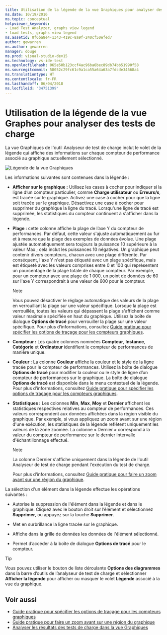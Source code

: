 ```yaml
---
title: Utilisation de la légende de la vue Graphiques pour analyser des tests de charge dans Visual Studio
ms.date: 10/19/2016
ms.topic: conceptual
helpviewer_keywords:
- Load Test Analyzer, graphs view legend
- load tests, graphs view legend
ms.assetid: 0f6ba8e4-1343-419c-8a9f-240cf50efed7
author: gewarren
ms.author: gewarren
manager: douge
ms.prod: visual-studio-dev15
ms.technology: vs-ide-test
ms.openlocfilehash: 065e50b123ccf4ac96ba6bec89db74bb51990f58
ms.sourcegitcommit: 58052c29fc61c9a1ca55a64a63a7fdcde34668a4
ms.translationtype: HT
ms.contentlocale: fr-FR
ms.lasthandoff: 06/04/2018
ms.locfileid: "34751399"
---
```

# <a name="using-the-graphs-view-legend-to-analyze-load-tests"></a>Utilisation de la légende de la vue Graphes pour analyser des tests de charge

La vue Graphiques de l'outil Analyseur de test de charge inclut le volet de la légende qui affiche des informations sur chaque compteur de performance associé au graphique actuellement sélectionné.

![Légende de la vue Graphiques](../test/media/load_viewlegend.png)

Les informations suivantes sont contenues dans la légende :

-   **Afficher sur le graphique :** Utilisez les cases à cocher pour indiquer si la ligne d’un compteur particulier, comme **Charge utilisateur** ou **Erreurs/s**, est tracée sur le graphique. Activez une case à cocher pour que la ligne soit tracée sur le graphique. Désactivez une case à cocher pour supprimer du graphique la ligne du tracé. Lorsqu'une ligne de tracé est supprimée, les statistiques du compteur continuent à s'afficher dans la légende.

-   **Plage :** cette colonne affiche la plage de l’axe Y du compteur de performances. Par défaut, cette valeur s'ajuste automatiquement au fur et à mesure que la plage des exemples de données évolue. Une plage ajustée automatiquement sera toujours la puissance 10 supérieure à la valeur Max ; cela inclut les puissances 10 négatives. Un graphique peut contenir divers compteurs, chacun avec une plage différente. Par conséquent, l'axe Y n'est pas étiqueté avec un plage spécifique, mais est étiqueté avec les valeurs comprises entre 0 et 100 qui représentent un pourcentage de la plage totale de chaque compteur. Par exemple, pour un compteur avec une plage de 1 000, un point de données de 60 sur l'axe Y correspondrait à une valeur de 600 pour le compteur.

    > [!NOTE]
    > Vous pouvez désactiver le réglage automatique des valeurs de la plage en verrouillant la plage sur une valeur spécifique. Lorsque la plage est verrouillée, toutes les valeurs qui dépassent la plage s'affichent comme valeur maximale spécifiée en haut du graphique. Utilisez la boîte de dialogue **Options de tracé** pour verrouiller la plage sur une valeur spécifique. Pour plus d’informations, consultez [Guide pratique pour spécifier les options de traçage pour les compteurs graphiques](../test/how-to-specify-plot-options-for-graphing-counters.md).

-   **Compteur :** Les quatre colonnes nommées **Compteur**, **Instance**, **Catégorie** et **Ordinateur** identifient le compteur de performances de manière unique.

-   **Couleur :** La colonne **Couleur** affiche la couleur et le style de la ligne tracée pour le compteur de performances. Utilisez la boîte de dialogue **Options de tracé** pour modifier la couleur ou le style de ligne d’un compteur de performances sur le graphique. La boîte de dialogue **Options de tracé** est disponible dans le menu contextuel de la légende. Pour plus d’informations, consultez [Guide pratique pour spécifier les options de traçage pour les compteurs graphiques](../test/how-to-specify-plot-options-for-graphing-counters.md).

-   **Statistiques :** Les colonnes **Min**, **Max**, **Moy** et **Dernier** affichent les statistiques respectives relatives au compteur de performances. Ces valeurs correspondent aux données affichées dans la région visible du graphique. Par exemple, si vous appliquez un zoom avant sur une région d'une exécution, les statistiques de la légende reflètent uniquement les valeurs de la zone zoomée. La colonne « Dernier » correspond à la valeur du compteur de performance sur le dernier intervalle d'échantillonnage effectué.

    > [!NOTE]
    > La colonne Dernier s'affiche uniquement dans la légende de l'outil Analyseur de test de charge pendant l'exécution du test de charge.

     Pour plus d’informations, consultez [Guide pratique pour faire un zoom avant sur une région du graphique](../test/how-to-zoom-in-on-a-region-of-the-graph-in-load-test-results.md).

La sélection d'un élément dans la légende effectue les opérations suivantes :

-   Autorise la suppression de l'élément dans la légende et dans le graphique. Cliquez avec le bouton droit sur l’élément et sélectionnez **Supprimer**, ou appuyez sur la touche **Supprimer**.

-   Met en surbrillance la ligne tracée sur le graphique.

-   Affiche dans la grille de données les données de l'élément sélectionné.

-   Permet d’accéder à la boîte de dialogue **Options de tracé** pour le compteur.

> [!TIP]
> Vous pouvez utiliser le bouton de liste déroulante **Options des diagrammes** dans la barre d’outils de l’analyseur de test de charge et sélectionner **Afficher la légende** pour afficher ou masquer le volet **Légende** associé à la vue du graphique.

## <a name="see-also"></a>Voir aussi

- [Guide pratique pour spécifier les options de traçage pour les compteurs graphiques](../test/how-to-specify-plot-options-for-graphing-counters.md)
- [Guide pratique pour faire un zoom avant sur une région du graphique](../test/how-to-zoom-in-on-a-region-of-the-graph-in-load-test-results.md)
- [Analyser les résultats des tests de charge dans la vue Graphiques](../test/analyze-load-test-results-in-the-graphs-view.md)